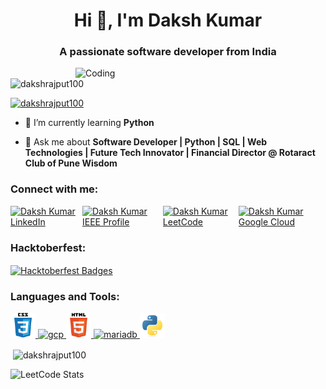 <h1 align="center">Hi 👋, I'm Daksh Kumar</h1>
<h3 align="center">A passionate software developer from India</h3>
<img align="right" alt="Coding" width="400" src="https://cdn.dribbble.com/users/1162077/screenshots/3848914/programmer.gif">
<p align="left"> <img src="https://komarev.com/ghpvc/?username=dakshrajput100&label=Profile%20views&color=0e75b6&style=flat" alt="dakshrajput100" /> </p>

<p align="left"> <a href="https://github.com/ryo-ma/github-profile-trophy"><img src="https://github-profile-trophy.vercel.app/?username=dakshrajput100" alt="dakshrajput100" /></a> </p>

- 🌱 I’m currently learning **Python**

- 💬 Ask me about **Software Developer | Python | SQL | Web Technologies | Future Tech Innovator | Financial Director @ Rotaract Club of Pune Wisdom**

<h3 align="left">Connect with me:</h3>
<div style="display: flex; align-items: center;">
  <a href="https://www.linkedin.com/in/daksh-kumar-1127681b4/" target="blank">
    <img src="https://raw.githubusercontent.com/rahuldkjain/github-profile-readme-generator/master/src/images/icons/Social/linked-in-alt.svg" alt="Daksh Kumar LinkedIn" title="Daksh Kumar LinkedIn" height="30" width="40" />
  </a>
  <a href="https://ieeexplore.ieee.org/author/925090005486930" target="blank">
    <img src="https://1000logos.net/wp-content/uploads/2019/03/IEEE-Logo.png" alt="Daksh Kumar IEEE Profile" title="Daksh Kumar IEEE Profile" height="30" width="40" />
  </a>
  <a href="https://leetcode.com/u/dakshrajput100/" target="blank">
    <img src="https://raw.githubusercontent.com/rahuldkjain/github-profile-readme-generator/master/src/images/icons/Social/leet-code.svg" alt="Daksh Kumar LeetCode" title="Daksh Kumar LeetCode" height="30" width="40" />
  </a>
  <a href="https://www.cloudskillsboost.google/public_profiles/35e935c5-4eb2-4f41-a320-8fc2c38c6f1b" target="blank">
    <img src="https://www.vectorlogo.zone/logos/google_cloud/google_cloud-icon.svg" alt="Daksh Kumar Google Cloud" title="Daksh Kumar Google Cloud" height="30" width="40" />
  </a>
</div>

<h3 align="left"><b>Hacktoberfest:</b></h3>
<p align="left">
  <a href="https://www.holopin.io/@dakshrajput100#badges" target="blank">
    <img align="center" src="https://holopin.me/dakshrajput100" alt="Hacktoberfest Badges" height="40" width="40" />
  </a>
</p>

<h3 align="left">Languages and Tools:</h3>
<p align="left">
  <a href="https://www.w3schools.com/css/" target="_blank" rel="noreferrer">
    <img src="https://raw.githubusercontent.com/devicons/devicon/master/icons/css3/css3-original-wordmark.svg" alt="css3" width="40" height="40"/> 
  </a> 
  <a href="https://cloud.google.com" target="_blank" rel="noreferrer">
    <img src="https://www.vectorlogo.zone/logos/google_cloud/google_cloud-icon.svg" alt="gcp" width="40" height="40"/> 
  </a> 
  <a href="https://www.w3.org/html/" target="_blank" rel="noreferrer">
    <img src="https://raw.githubusercontent.com/devicons/devicon/master/icons/html5/html5-original-wordmark.svg" alt="html5" width="40" height="40"/> 
  </a> 
  <a href="https://mariadb.org/" target="_blank" rel="noreferrer">
    <img src="https://www.vectorlogo.zone/logos/mariadb/mariadb-icon.svg" alt="mariadb" width="40" height="40"/> 
  </a> 
  <a href="https://www.python.org" target="_blank" rel="noreferrer">
    <img src="https://raw.githubusercontent.com/devicons/devicon/master/icons/python/python-original.svg" alt="python" width="40" height="40"/> 
  </a> 
</p>

<p>&nbsp;<img align="center" src="https://github-readme-stats.vercel.app/api?username=dakshrajput100&show_icons=true&locale=en" alt="dakshrajput100" /></p>

<p align="left">
  <img src="https://leetcard.jacoblin.cool/dakshrajput100?theme=unicorn" alt="LeetCode Stats" />
</p>
